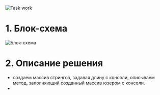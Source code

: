 ![Task work](https://gbcdn.mrgcdn.ru/uploads/asset/4312773/attachment/ed8c1f2c15da325114976e1c313ef5f8.png)

# 1. Блок-схема
![Блок-схема](https://gbcdn.mrgcdn.ru/uploads/homeworkattachment/4463013/attachment/10ca228c4048c44e49051b0535122760.jpg)
# 2. Описание решения
* создаем массив стрингов, задавая длину с консоли, описываем метод, заполняющий созданный массив юзером с консоли.
* 